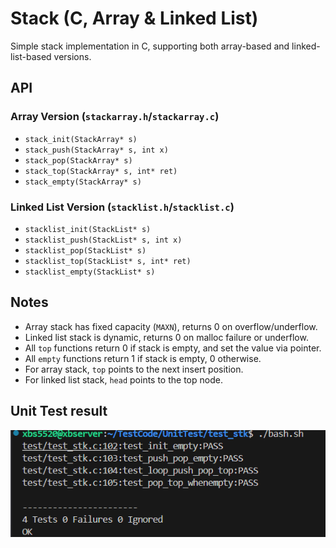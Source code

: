 # Stack (C, Array & Linked List)

Simple stack implementation in C, supporting both array-based and linked-list-based versions.

## API

### Array Version (`stackarray.h`/`stackarray.c`)
- `stack_init(StackArray* s)`
- `stack_push(StackArray* s, int x)`
- `stack_pop(StackArray* s)`
- `stack_top(StackArray* s, int* ret)`
- `stack_empty(StackArray* s)`

### Linked List Version (`stacklist.h`/`stacklist.c`)
- `stacklist_init(StackList* s)`
- `stacklist_push(StackList* s, int x)`
- `stacklist_pop(StackList* s)`
- `stacklist_top(StackList* s, int* ret)`
- `stacklist_empty(StackList* s)`

## Notes
- Array stack has fixed capacity (`MAXN`), returns 0 on overflow/underflow.
- Linked list stack is dynamic, returns 0 on malloc failure or underflow.
- All `top` functions return 0 if stack is empty, and set the value via pointer.
- All `empty` functions return 1 if stack is empty, 0 otherwise.
- For array stack, `top` points to the next insert position.
- For linked list stack, `head` points to the top node.

## Unit Test result
![image-20251007144634212](README/image-20251007144634212.png)
